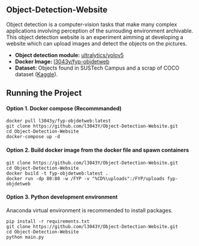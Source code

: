 ## Object-Detection-Website
Object detection is a computer-vision tasks that make many complex applications involving perception of the surrouding environment archivable. This object detection website is an experiment aimming at developing a website which can upload images and detect the objects on the pictures.
* **Object detection module:** [ultralytics/yolov5](https://github.com/ultralytics/yolov5)
* **Docker Image:** [l3043y/fyp-objdetweb](https://hub.docker.com/repository/registry-1.docker.io/l3043y/fyp-objdetweb/)
* **Dataset:** Objects found in SUSTech Campus and a scrap of COCO dataset ([Kaggle](https://www.kaggle.com/boreycheng/sustech-symbol-scrap-of-coco-dataset)).


## Running the Project
#### Option 1. Docker compose (Recommmanded)
```
docker pull l3043y/fyp-objdetweb:latest
git clone https://github.com/l3043Y/Object-Detection-Website.git
cd Object-Detection-Website
docker-compose up -d
```
#### Option 2. Build docker image from the docker file and spawn containers
```
git clone https://github.com/l3043Y/Object-Detection-Website.git
cd Object-Detection-Website
docker build -t fyp-objdetweb:latest .
docker run -dp 80:80 -w /FYP -v "%CD%\uploads":/FYP/uploads fyp-objdetweb
```
#### Option 3. Python development environment 
Anaconda virtual environment is recommended to install packages.
```
pip install -r requirements.txt
git clone https://github.com/l3043Y/Object-Detection-Website.git
cd Object-Detection-Website
python main.py
```
